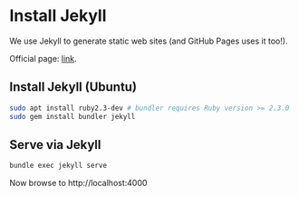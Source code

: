 # Install Jekyll

We use Jekyll to generate static web sites (and GitHub Pages uses it too!).

Official page: [link](https://jekyllrb.com).

## Install Jekyll (Ubuntu)

```bash
sudo apt install ruby2.3-dev # bundler requires Ruby version >= 2.3.0
sudo gem install bundler jekyll
```

## Serve via Jekyll
```bash
bundle exec jekyll serve
```

Now browse to http://localhost:4000
